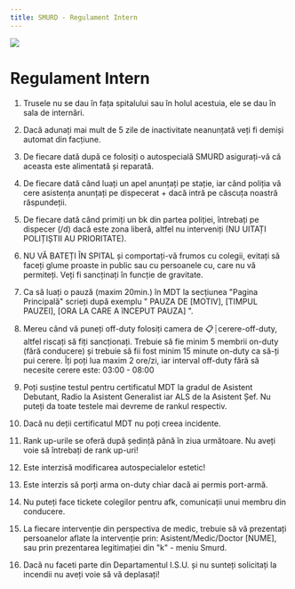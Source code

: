 ```yaml
---
title: SMURD - Regulament Intern
---
```


![](https://i.imgur.com/iYvOOY9.png)

# <span class="title-font">Regulament Intern</span>

1. Trusele nu se dau în fața spitalului sau în holul acestuia, ele se dau în sala de internări.

2. Dacă adunați mai mult de 5 zile de inactivitate neanunțată veți fi demiși automat din facțiune.

3. De fiecare dată după ce folosiți o autospecială SMURD asigurați-vă că aceasta este alimentată și reparată.

4. De fiecare dată când luați un apel anunțați pe stație, iar când poliția vă cere asistența anunțați pe dispecerat + dacă intră pe căscuța noastră răspundeții.

5. De fiecare dată când primiți un bk din partea poliției, întrebați pe dispecer (/d) dacă este zona liberă, altfel nu interveniți (NU UITAȚI POLIȚIȘTII AU PRIORITATE).

6. NU VĂ BATEȚI ÎN SPITAL și comportați-vă frumos cu colegii, evitați să faceți glume proaste in public sau cu persoanele cu, care nu vă permiteți. Veți fi sancținați în funcție de gravitate.

7. Ca să luați o pauză (maxim 20min.) în MDT la secțiunea "Pagina Principală" scrieți după exemplu  " PAUZA DE [MOTIV], [TIMPUL PAUZEI], [ORA LA CARE A îNCEPUT PAUZA] ".

8. Mereu când vă puneți off-duty folosiți camera de ⁠📋┊cerere-off-duty, altfel riscați să fiți sancționați. Trebuie să fie minim 5 membrii on-duty (fără conducere) și trebuie să fii fost minim 15 minute on-duty ca să-ți pui cerere. Îți poți lua maxim 2 ore/zi, iar interval off-duty fără să necesite cerere este: 03:00 - 08:00

9. Poți susține testul pentru certificatul MDT la gradul de Asistent Debutant, Radio la Asistent Generalist iar ALS de la Asistent Șef. Nu puteți da toate testele mai devreme de rankul respectiv.

10. Dacă nu deții certificatul MDT nu poți creea incidente.

11. Rank up-urile se oferă după ședință până în ziua următoare. Nu aveți voie să întrebați de rank up-uri!

12. Este interzisă modificarea autospecialelor estetic!

13. Este interzis să porți arma on-duty chiar dacă ai permis port-armă.

14. Nu puteți face tickete colegilor pentru afk, comunicații unui membru din conducere.

15. La fiecare intervenție din perspectiva de medic, trebuie să vă prezentați persoanelor aflate la intervenție prin: Asistent/Medic/Doctor [NUME], sau prin prezentarea legitimației din "k" - meniu Smurd.

16. Dacă nu faceti parte din Departamentul I.S.U. și nu sunteți solicitați la incendii nu aveți voie să vă deplasați!